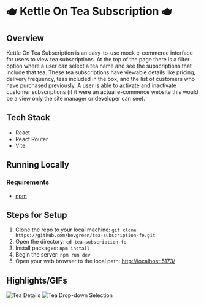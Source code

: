 #  🫖 Kettle On Tea Subscription 🫖

## Overview

Kettle On Tea Subscription is an easy-to-use mock e-commerce interface for users to view tea subscriptions. At the top of the page there is a filter option where a user can select a tea name and see the subscriptions that include that tea. These tea subscriptions have viewable details like pricing, delivery frequency, teas included in the box, and the list of customers who have purchased previously. A user is able to activate and inactivate customer subscriptions (if it were an actual e-commerce website this would be a view only the site manager or developer can see). 

## Tech Stack
- React
- React Router
- Vite

## Running Locally

### Requirements
- [npm](https://docs.npmjs.com/downloading-and-installing-node-js-and-npm)

## Steps for Setup
1. Clone the repo to your local machine: `git clone https://github.com/bevgreen/tea-subscription-fe.git`
2. Open the directory: `cd tea-subscription-fe`
3. Install packages: `npm install`
4. Begin the server: `npm run dev`
5. Open your web browser to the local path: [http://localhost:5173/](http://localhost:5173/)

## Highlights/GIFs
![Tea Details](https://media3.giphy.com/media/v1.Y2lkPTc5MGI3NjExOWpwbHQweGZ4eThkMDI3dnh1YW4wNHJjdnlzejF1bG1uOXM2dGE3ZyZlcD12MV9pbnRlcm5hbF9naWZfYnlfaWQmY3Q9Zw/DoYy4lWrjWtP4g6dxC/giphy.gif)
![Tea Drop-down Selection](https://media2.giphy.com/media/v1.Y2lkPTc5MGI3NjExNWttbmQwNW9saXN5NnJoZnAzamp1YWU4bW96N3ZlbTJlc3g1Y2EwcyZlcD12MV9pbnRlcm5hbF9naWZfYnlfaWQmY3Q9Zw/PpIOzwL5cEXA6wdDyH/giphy.gif)

